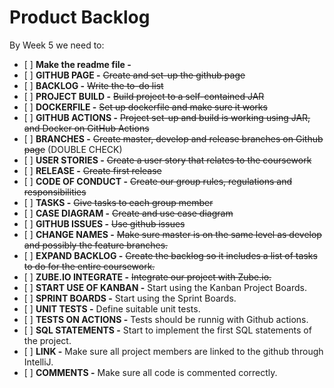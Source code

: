 # Product Backlog
By Week 5 we need to:
- \[ \] **Make the readme file -**
- \[ \] **GITHUB PAGE -** ~~Create and set-up the github page~~
- \[ \] **BACKLOG -** ~~Write the to-do list~~
- \[ \] **PROJECT BUILD -** ~~Build project to a self-contained JAR~~
- \[ \] **DOCKERFILE -** ~~Set up dockerfile and make sure it works~~
- \[ \] **GITHUB ACTIONS -** ~~Project set-up and build is working using JAR, and Docker on GitHub Actions~~
- \[ \] **BRANCHES -** ~~Create master, develop and release branches on Github page~~ (DOUBLE CHECK)
- \[ \] **USER STORIES -** ~~Create a user story that relates to the coursework~~
- \[ \] **RELEASE -** ~~Create first release~~
- \[ \] **CODE OF CONDUCT -** ~~Create our group rules, regulations and responsibilities~~
- \[ \] **TASKS -** ~~Give tasks to each group member~~
- \[ \] **CASE DIAGRAM -** ~~Create and use case diagram~~
- \[ \] **GITHUB ISSUES -** ~~Use github issues~~
- \[ \] **CHANGE NAMES -** ~~Make sure master is on the same level as develop and possibly the feature branches.~~
- \[ \] **EXPAND BACKLOG -** ~~Create the backlog so it includes a list of tasks to do for the entire coursework.~~
- \[ \] **ZUBE.IO INTEGRATE -** ~~Integrate our project with Zube.io.~~
- \[ \] **START USE OF KANBAN -** Start using the Kanban Project Boards.
- \[ \] **SPRINT BOARDS -** Start using the Sprint Boards.
- \[ \] **UNIT TESTS -** Define suitable unit tests.
- \[ \] **TESTS ON ACTIONS -** Tests should be runnig with Github actions.
- \[ \] **SQL STATEMENTS -** Start to implement the first SQL statements of the project.
- \[ \] **LINK -** Make sure all project members are linked to the github through IntelliJ.
- \[ \] **COMMENTS -** Make sure all code is commented correctly.
